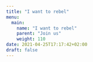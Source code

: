 ```yaml
---
title: "I want to rebel"
menu:
  main:
    name: "I want to rebel"
    parent: "Join us"
    weight: 110
date: 2021-04-25T17:17:42+02:00
draft: false
---
```


